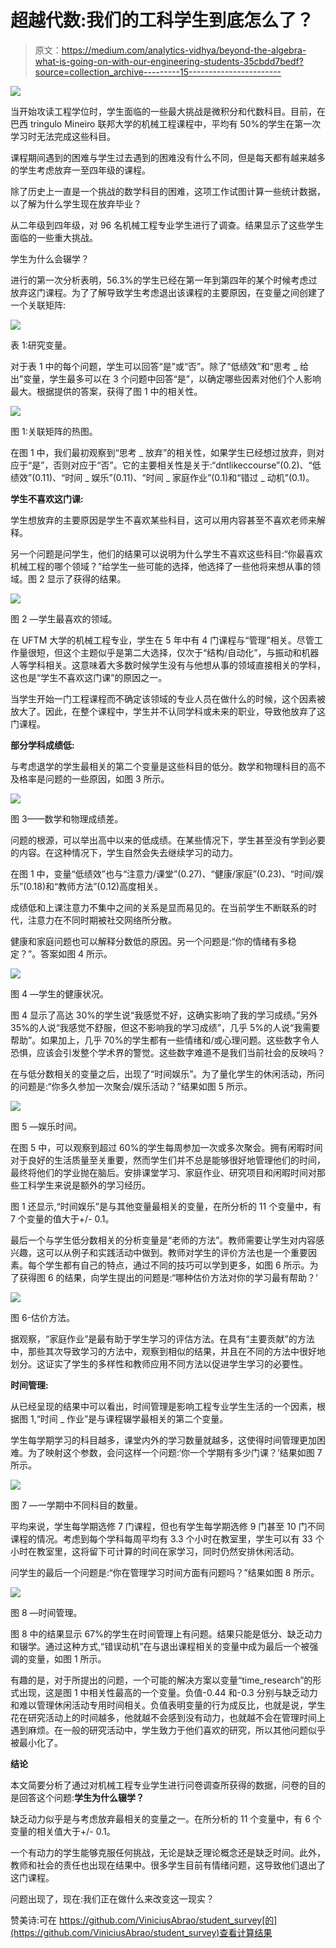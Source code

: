 # 超越代数:我们的工科学生到底怎么了？

> 原文：<https://medium.com/analytics-vidhya/beyond-the-algebra-what-is-going-on-with-our-engineering-students-35cbdd7bedf?source=collection_archive---------15----------------------->

![](img/7b97d3c3ffb55930fe11fe2eba7339f1.png)

当开始攻读工程学位时，学生面临的一些最大挑战是微积分和代数科目。目前，在巴西 tringulo Mineiro 联邦大学的机械工程课程中，平均有 50%的学生在第一次学习时无法完成这些科目。

课程期间遇到的困难与学生过去遇到的困难没有什么不同，但是每天都有越来越多的学生考虑放弃一至四年级的课程。

除了历史上一直是一个挑战的数学科目的困难，这项工作试图计算一些统计数据，以了解为什么学生现在放弃毕业？

从二年级到四年级，对 96 名机械工程专业学生进行了调查。结果显示了这些学生面临的一些重大挑战。

学生为什么会辍学？

进行的第一次分析表明，56.3%的学生已经在第一年到第四年的某个时候考虑过放弃这门课程。为了了解导致学生考虑退出该课程的主要原因，在变量之间创建了一个关联矩阵:

![](img/4143867d7bab0c6a928ed092dfbfa559.png)

表 1:研究变量。

对于表 1 中的每个问题，学生可以回答“是”或“否”。除了“低绩效”和“思考 _ 给出”变量，学生最多可以在 3 个问题中回答“是”，以确定哪些因素对他们个人影响最大。根据提供的答案，获得了图 1 中的相关性。

![](img/a683efef2a4a73478ac9d9f72f2f4ea0.png)

图 1:关联矩阵的热图。

在图 1 中，我们最初观察到“思考 _ 放弃”的相关性，如果学生已经想过放弃，则对应于“是”，否则对应于“否”。它的主要相关性是关于:“dntlikeccourse”(0.2)、“低绩效”(0.11)、“时间 _ 娱乐”(0.11)、“时间 _ 家庭作业”(0.1)和“错过 _ 动机”(0.1)。

**学生不喜欢这门课:**

学生想放弃的主要原因是学生不喜欢某些科目，这可以用内容甚至不喜欢老师来解释。

另一个问题是问学生，他们的结果可以说明为什么学生不喜欢这些科目:“你最喜欢机械工程的哪个领域？”给学生一些可能的选择，他选择了一些他将来想从事的领域。图 2 显示了获得的结果。

![](img/7f02cf17f7030f52f23178a0e836d2b3.png)

图 2 —学生最喜欢的领域。

在 UFTM 大学的机械工程专业，学生在 5 年中有 4 门课程与“管理”相关。尽管工作量很短，但这个主题似乎是第二大选择，仅次于“结构/自动化”，与振动和机器人等学科相关。这意味着大多数时候学生没有与他想从事的领域直接相关的学科，这也是“学生不喜欢这门课”的原因之一。

当学生开始一门工程课程而不确定该领域的专业人员在做什么的时候，这个因素被放大了。因此，在整个课程中，学生并不认同学科或未来的职业，导致他放弃了这门课程。

**部分学科成绩低:**

与考虑退学的学生最相关的第二个变量是这些科目的低分。数学和物理科目的高不及格率是问题的一些原因，如图 3 所示。

![](img/daf281ee2f320743d45b4c56394df0c6.png)

图 3——数学和物理成绩差。

问题的根源，可以举出高中以来的低成绩。在某些情况下，学生甚至没有学到必要的内容。在这种情况下，学生自然会失去继续学习的动力。

在图 1 中，变量“低绩效”也与“注意力/课堂”(0.27)、“健康/家庭”(0.23)、“时间/娱乐”(0.18)和“教师方法”(0.12)高度相关。

成绩低和上课注意力不集中之间的关系是显而易见的。在当前学生不断联系的时代，注意力在不同时期被社交网络所分散。

健康和家庭问题也可以解释分数低的原因。另一个问题是:“你的情绪有多稳定？”。答案如图 4 所示。

![](img/7763f463320393e6bf49020efdcd82bb.png)

图 4 —学生的健康状况。

图 4 显示了高达 30%的学生说“我感觉不好，这确实影响了我的学习成绩。”另外 35%的人说“我感觉不舒服，但这不影响我的学习成绩”，几乎 5%的人说“我需要帮助”。如果加上，几乎 70%的学生都有一些情绪和/或心理问题。这些数字令人恐惧，应该会引发整个学术界的警觉。这些数字难道不是我们当前社会的反映吗？

在与低分数相关的变量之后，出现了“时间娱乐”。为了量化学生的休闲活动，所问的问题是:“你多久参加一次聚会/娱乐活动？”结果如图 5 所示。

![](img/313c0a12a20c5a23bfbc4b4e2bb7a521.png)

图 5 —娱乐时间。

在图 5 中，可以观察到超过 60%的学生每周参加一次或多次聚会。拥有闲暇时间对于良好的生活质量至关重要，然而学生们并不总是能够很好地管理他们的时间，最终将他们的学业抛在脑后。安排课堂学习、家庭作业、研究项目和闲暇时间对那些工科学生来说是额外的学习经历。

图 1 还显示,“时间娱乐”是与其他变量最相关的变量，在所分析的 11 个变量中，有 7 个变量的值大于+/- 0.1。

最后一个与学生低分数相关的分析变量是“老师的方法”。教师需要让学生对内容感兴趣，这可以从例子和实践活动中做到。教师对学生的评价方法也是一个重要因素。每个学生都有自己的特点，通过不同的技巧可以学到更多，如图 6 所示。为了获得图 6 的结果，向学生提出的问题是:“哪种估价方法对你的学习最有帮助？'

![](img/fa566ab0b8ce144471bc0dc77ad17a65.png)

图 6-估价方法。

据观察，“家庭作业”是最有助于学生学习的评估方法。在具有“主要贡献”的方法中，那些其次导致学习的方法中，观察到相似的结果，并且在不同的方法中很好地划分。这证实了学生的多样性和教师应用不同方法以促进学生学习的必要性。

**时间管理:**

从已经呈现的结果中可以看出，时间管理是影响工程专业学生生活的一个因素，根据图 1,“时间 _ 作业”是与课程辍学最相关的第二个变量。

学生每学期学习的科目越多，课堂内外的学习数量就越多，这使得时间管理更加困难。为了映射这个参数，会问这样一个问题:‘你一个学期有多少门课？’结果如图 7 所示。

![](img/e849ec9addeb8203ae279f933b933c1f.png)

图 7 —一学期中不同科目的数量。

平均来说，学生每学期选修 7 门课程，但也有学生每学期选修 9 门甚至 10 门不同课程的情况。考虑到每个学科每周平均有 3.3 个小时在教室里，学生可以有 33 个小时在教室里，这将留下可计算的时间在家学习，同时仍然安排休闲活动。

问学生的最后一个问题是:“你在管理学习时间方面有问题吗？”结果如图 8 所示。

![](img/2ff8f9efd0efea8751a76b0e12a436fe.png)

图 8 —时间管理。

图 8 中的结果显示 67%的学生在时间管理上有问题。结果只能是低分、缺乏动力和辍学。通过这种方式,“错误动机”在与退出课程相关的变量中成为最后一个被强调的变量，如图 1 所示。

有趣的是，对于所提出的问题，一个可能的解决方案以变量“time_research”的形式出现，这是图 1 中相关性最高的一个变量。负值-0.44 和-0.3 分别与缺乏动力和难以管理休闲活动专用时间相关。负值表明变量的行为成反比，也就是说，学生花在研究活动上的时间越多，他就越不会感到没有动力，也就越不会在管理时间上遇到麻烦。在一般的研究活动中，学生致力于他们喜欢的研究，所以其他问题似乎被最小化了。

**结论**

本文简要分析了通过对机械工程专业学生进行问卷调查所获得的数据，问卷的目的是回答这个问题:**学生为什么辍学？**

缺乏动力似乎是与考虑放弃最相关的变量之一。在所分析的 11 个变量中，有 6 个变量的相关值大于+/- 0.1。

一个有动力的学生能够克服任何挑战，无论是缺乏理论概念还是缺乏时间。此外，教师和社会的责任也出现在结果中。很多学生目前有情绪问题，这导致他们退出了这门课程。

问题出现了，现在:我们正在做什么来改变这一现实？

赞美诗:可在 https://github.com/ViniciusAbrao/student_survey[的](https://github.com/ViniciusAbrao/student_survey)查看计算结果